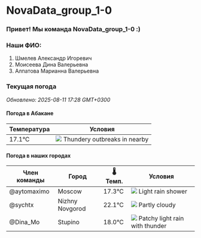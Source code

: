 # NovaData_group_1-0
### Привет! Мы команда NovaData_group_1-0 :)

### Наши ФИО:
1. Шмелев Александр Игоревич
2. Моисеева Дина Валерьевна
3. Алпатова Марианна Валерьевна

### Текущая погода
<!-- WEATHER:START -->
_Обновлено: 2025-08-11 17:28 GMT+0300_

#### Погода в Абакане

| Температура | Условия |
|-------------|----------|
| 17.1°C     | ![](https://cdn.weatherapi.com/weather/64x64/night/200.png) Thundery outbreaks in nearby |

#### Погода в наших городах

| Член команды  | Город               | 🌡️ Темп.  | Условия          |
|---------------|---------------------|-----------|--------------------|
| @aytomaximo    | Moscow              |   17.3°C | ![](https://cdn.weatherapi.com/weather/64x64/day/353.png) Light rain shower |
| @sychtx        | Nizhny Novgorod     |   22.1°C | ![](https://cdn.weatherapi.com/weather/64x64/day/116.png) Partly cloudy |
| @Dina_Mo       | Stupino             |   18.0°C | ![](https://cdn.weatherapi.com/weather/64x64/day/386.png) Patchy light rain with thunder |

<!-- WEATHER:END -->
